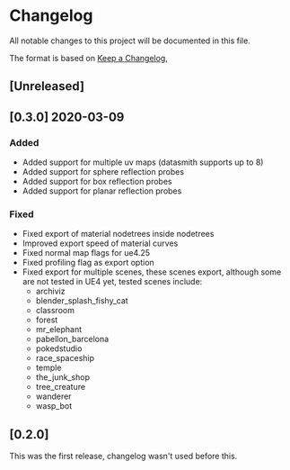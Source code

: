 # Changelog
All notable changes to this project will be documented in this file.

The format is based on [Keep a Changelog](https://keepachangelog.com/en/1.0.0/),

## [Unreleased]

## [0.3.0] 2020-03-09

### Added
+ Added support for multiple uv maps (datasmith supports up to 8)
+ Added support for sphere reflection probes
+ Added support for box reflection probes
+ Added support for planar reflection probes

### Fixed
* Fixed export of material nodetrees inside nodetrees
* Improved export speed of material curves
* Fixed normal map flags for ue4.25
* Fixed profiling flag as export option
* Fixed export for multiple scenes, these scenes export, although some are not
  tested in UE4 yet, tested scenes include:
  + archiviz
  + blender_splash_fishy_cat
  + classroom
  + forest
  + mr_elephant
  + pabellon_barcelona
  + pokedstudio
  + race_spaceship
  + temple
  + the_junk_shop
  + tree_creature
  + wanderer
  + wasp_bot

## [0.2.0]

This was the first release, changelog wasn't used before this.
